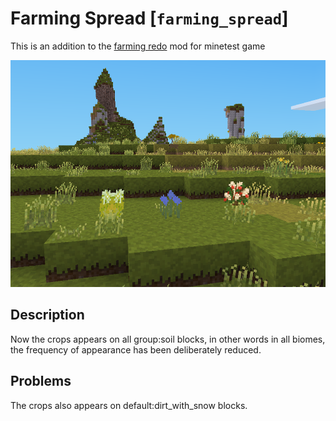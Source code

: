 # Farming Spread [`farming_spread`]

This is an addition to the [farming redo](https://codeberg.org/tenplus1/farming) mod for minetest game

![Preview](./screenshot.png)

## Description

Now the crops appears on all group:soil blocks, in other words in all biomes, the frequency of appearance has been deliberately reduced.

## Problems

The crops also appears on default:dirt_with_snow blocks.
